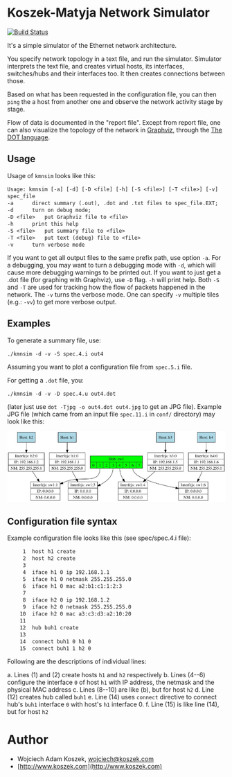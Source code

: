 Koszek-Matyja Network Simulator
======

[![Build Status](https://travis-ci.org/wkoszek/kmnsim.svg)](https://travis-ci.org/wkoszek/kmnsim)

It's a simple simulator of the Ethernet network architecture.

You specify network topology in a text file, and run the simulator.
Simulator interprets the text file, and creates virtual hosts, its
interfaces, switches/hubs and their interfaces too. It then creates
connections between those.

Based on what has been requested in the configuration file, you can then
`ping` the a host from another one and observe the network activity stage by
stage.

Flow of data is documented in the "report file". Except from report file,
one can also visualize the topology of the network in
[Graphviz](http://www.graphviz.org/),
through the
[The DOT language](http://www.graphviz.org/doc/info/lang.html).

## Usage

Usage of `kmnsim` looks like this:

	Usage: kmnsim [-a] [-d] [-D <file] [-h] [-S <file>] [-T <file>] [-v]
	spec_file
	-a		direct summary (.out), .dot and .txt files to spec_file.EXT;
	-d		turn on debug mode;
	-D <file>	put Graphviz file to <file>
	-h		print this help
	-S <file>	put summary file to <file>
	-T <file>	put text (debug) file to <file>
	-v		turn verbose mode

If you want to get all output files to the same prefix path, use option
`-a`. For a debugging, you may want to turn a debugging mode with `-d`,
which will cause more debugging warnings to be printed out. If you want to
just get a .dot file (for graphing with Graphviz), use `-D` flag. `-h` will
print help. Both `-S` and `-T` are used for tracking how the flow of packets
happened in the network. The `-v` turns the verbose mode. One can specify
`-v` multiple tiles (e.g.: `-vv`) to get more verbose output.

## Examples

To generate a summary file, use:

	./kmnsim -d -v -S spec.4.i out4

Assuming you want to plot a configuration file from `spec.5.i` file.

For getting a `.dot` file, you:

	./kmnsim -d -v -D spec.4.u out4.dot

(later just use `dot -Tjpg -o out4.dot out4.jpg` to get an JPG file).
Example JPG file (which came from an input file `spec.11.i` in `conf/`
directory) may look like this:

![spec.11.i file plotted](img/spec.11.jpg)

## Configuration file syntax

Example configuration file looks like this (see spec/spec.4.i file):


	     1	host h1 create
	     2	host h2 create
	     3
	     4	iface h1 0 ip 192.168.1.1
	     5	iface h1 0 netmask 255.255.255.0
	     6	iface h1 0 mac a2:b1:c1:1:2:3
	     7
	     8	iface h2 0 ip 192.168.1.2
	     9	iface h2 0 netmask 255.255.255.0
	    10	iface h2 0 mac a3:c3:d3:a2:10:20
	    11
	    12	hub buh1 create
	    13
	    14	connect buh1 0 h1 0
	    15	connect buh1 1 h2 0

Following are the descriptions of individual lines:

a. Lines (1) and (2) create hosts `h1` and `h2` respectively
b. Lines (4--6) configure the interface `0` of host `h1` with IP address, the netmask and the physical MAC address
c. Lines (8--10) are like (b), but for host `h2`
d. Line (12) creates hub called `buh1`
e. Line (14) uses `connect` directive to connect hub's `buh1` interface `0` with host's `h1` interface 0.
f. Line (15) is like line (14), but for host `h2`

# Author

- Wojciech Adam Koszek, [wojciech@koszek.com](mailto:wojciech@koszek.com)
- [http://www.koszek.com](http://www.koszek.com)
